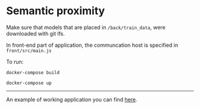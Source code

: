 # Semantic proximity

Make sure that models that are placed in `/back/train_data`, were downloaded with git lfs.

In front-end part of application, the communcation host is specified in `front/src/main.js`

To run:

`docker-compose build`

`docker-compose up`

---

An example of working application you can find [here](http://semantic.alien-cafe.net/).
